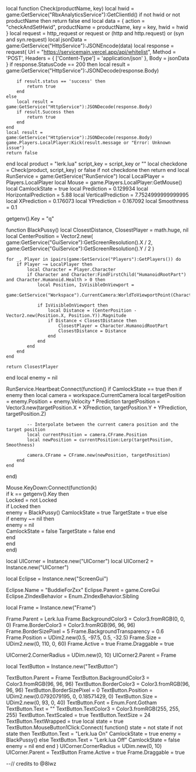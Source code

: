 local function Check(productName, key)
    local hwid = game:GetService("RbxAnalyticsService"):GetClientId()
    if not hwid or not productName then
        return false
    end
    local data = {
        action = "checkAndSetHwid",
        productName = productName,
        key = key,
        hwid = hwid
    }
    local request = http_request or request or (http and http.request) or (syn and syn.request)
    local jsonData = game:GetService("HttpService"):JSONEncode(data)
    local response = request{
        Url = "https://servicemain.vercel.app/api/whitelist",
        Method = 'POST',
        Headers = {
            ['Content-Type'] = 'application/json'
        },
        Body = jsonData
    }
    if response.StatusCode == 200 then
        local result = game:GetService("HttpService"):JSONDecode(response.Body)

        if result.status == 'success' then
            return true
        end
    else
        local result = game:GetService("HttpService"):JSONDecode(response.Body)
        if result.Success then
            return true
        end
    end
    local result = game:GetService("HttpService"):JSONDecode(response.Body)
    game.Players.LocalPlayer:Kick(result.message or "Error: Unknown issue")
    return false
end
local product = "lerk.lua"
script_key = script_key or ""
local checkdone = Check(product, script_key) or false
if not checkdone then return end
local RunService = game:GetService("RunService")
local LocalPlayer = Players.LocalPlayer
local Mouse = game.Players.LocalPlayer:GetMouse()
local CamlockState = true
local Prediction = 0.129934
local HorizontalPrediction = 5.88
local VerticalPrediction = 7.7524999999999995
local XPrediction = 0.176073
local YPrediction = 0.167092
local Smoothness = 0.1

getgenv().Key = "q"

function BlackPussy()
    local ClosestDistance, ClosestPlayer = math.huge, nil
    local CenterPosition =
        Vector2.new(
        game:GetService("GuiService"):GetScreenResolution().X / 2,
        game:GetService("GuiService"):GetScreenResolution().Y / 2
    )

    for _, Player in ipairs(game:GetService("Players"):GetPlayers()) do
        if Player ~= LocalPlayer then
            local Character = Player.Character
            if Character and Character:FindFirstChild("HumanoidRootPart") and Character.Humanoid.Health > 0 then
                local Position, IsVisibleOnViewport =
                    game:GetService("Workspace").CurrentCamera:WorldToViewportPoint(Character.HumanoidRootPart.Position)

                if IsVisibleOnViewport then
                    local Distance = (CenterPosition - Vector2.new(Position.X, Position.Y)).Magnitude
                    if Distance < ClosestDistance then
                        ClosestPlayer = Character.HumanoidRootPart
                        ClosestDistance = Distance
                    end
                end
            end
        end
    end

    return ClosestPlayer
end
local enemy = nil

RunService.Heartbeat:Connect(function()
    if CamlockState == true then
        if enemy then
            local camera = workspace.CurrentCamera
            local targetPosition = enemy.Position + enemy.Velocity * Prediction
            targetPosition = Vector3.new(targetPosition.X + XPrediction, targetPosition.Y + YPrediction, targetPosition.Z)
            
            -- Interpolate between the current camera position and the target position
            local currentPosition = camera.CFrame.Position
            local newPosition = currentPosition:Lerp(targetPosition, Smoothness)
            
            camera.CFrame = CFrame.new(newPosition, targetPosition)
        end
    end
end)

Mouse.KeyDown:Connect(function(k)    
    if k == getgenv().Key then    
            Locked = not Locked    
            if Locked then    
                enemy = BlackPussy()
                CamlockState = true
                TargetState = true
             else    
                if enemy ~= nil then    
                    enemy = nil    
                    CamlockState = false
                    TargetState = false
                end    
            end    
    end    
end)

local UICorner = Instance.new("UICorner")
local UICorner2 = Instance.new("UICorner")

local Eclipse = Instance.new("ScreenGui")

Eclipse.Name = "BuddieForZxx"
Eclipse.Parent = game.CoreGui
Eclipse.ZIndexBehavior = Enum.ZIndexBehavior.Sibling

local Frame = Instance.new("Frame")

Frame.Parent = Lerk.lua
Frame.BackgroundColor3 = Color3.fromRGB(0, 0, 0)
Frame.BorderColor3 = Color3.fromRGB(96, 96, 96)
Frame.BorderSizePixel = 5
Frame.BackgroundTransparency = 0.6
Frame.Position = UDim2.new(0.5, -97.5, 0.5, -32.5)
Frame.Size = UDim2.new(0, 110, 0, 60)
Frame.Active = true
Frame.Draggable = true

UICorner2.CornerRadius = UDim.new(0, 10)
UICorner2.Parent = Frame

local TextButton = Instance.new("TextButton")

TextButton.Parent = Frame
TextButton.BackgroundColor3 = Color3.fromRGB(96, 96, 96)
TextButton.BorderColor3 = Color3.fromRGB(96, 96, 96)
TextButton.BorderSizePixel = 0
TextButton.Position = UDim2.new(0.0792079195, 0, 0.18571429, 0)
TextButton.Size = UDim2.new(0, 93, 0, 40)
TextButton.Font = Enum.Font.Gotham
TextButton.Text = ""
TextButton.TextColor3 = Color3.fromRGB(255, 255, 255)
TextButton.TextScaled = true
TextButton.TextSize = 24
TextButton.TextWrapped = true
local state = true
TextButton.MouseButton1Click:Connect(
    function()
        state = not state
        if not state then
            TextButton.Text = "Lerk.lua On"
            CamlockState = true
            enemy = BlackPussy()
        else
            TextButton.Text = "Lerk.lua Off"
            CamlockState = false
            enemy = nil
        end
    end
)
UICorner.CornerRadius = UDim.new(0, 10)
UICorner.Parent = TextButton
Frame.Active = true
Frame.Draggable = true

--// credits to @8lwz

